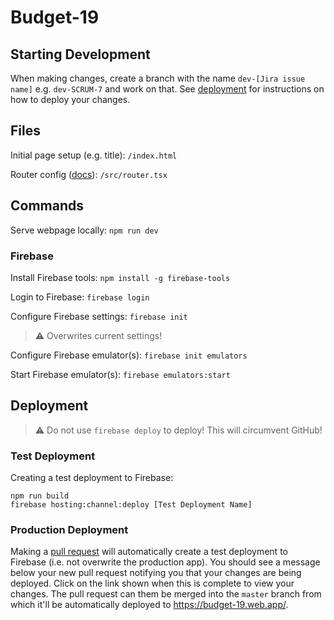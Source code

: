 # Budget-19

## Starting Development

When making changes, create a branch with the name `dev-[Jira issue name]`
e.g. `dev-SCRUM-7` and work on that. See [deployment](#deployment) for
instructions on how to deploy your changes.

## Files

Initial page setup (e.g. title): `/index.html`

Router config ([docs](https://reactrouter.com/en/main)): `/src/router.tsx`

## Commands

Serve webpage locally: `npm run dev`

### Firebase

Install Firebase tools: `npm install -g firebase-tools`

Login to Firebase: `firebase login`

Configure Firebase settings: `firebase init`
> :warning: Overwrites current settings!

Configure Firebase emulator(s): `firebase init emulators`

Start Firebase emulator(s): `firebase emulators:start`

## Deployment

> :warning: Do not use `firebase deploy` to deploy! This will circumvent GitHub!

### Test Deployment

Creating a test deployment to Firebase:
```
npm run build
firebase hosting:channel:deploy [Test Deployment Name]
```

### Production Deployment

Making a [pull request](https://github.com/Robert-M-Lucas/budget-19/compare)
will automatically create a test deployment to Firebase (i.e. not
overwrite the production app). You should see a message below your new pull
request notifying you that your changes are being deployed. Click on
the link shown when this is complete to view your changes. The pull
request can them be merged into the `master` branch from which it'll
be automatically deployed to https://budget-19.web.app/.